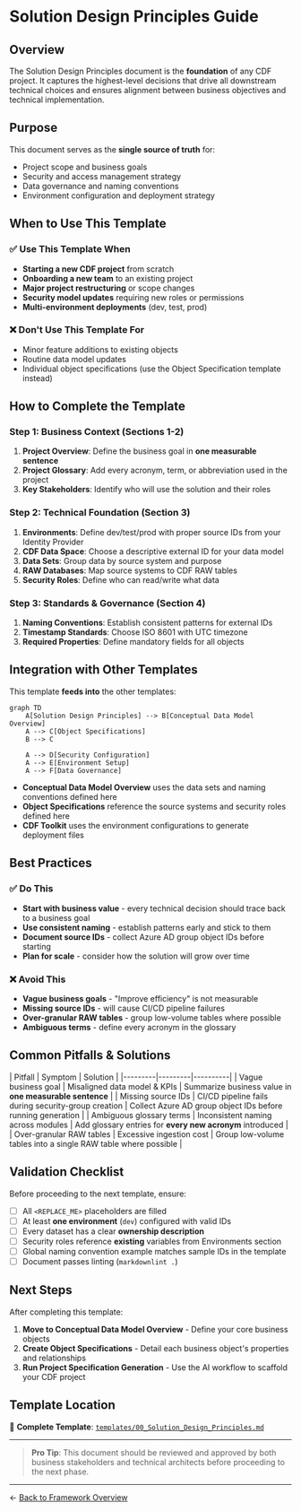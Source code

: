 # Solution Design Principles Guide

## Overview

The Solution Design Principles document is the **foundation** of any CDF
project. It captures the highest-level decisions that drive all downstream
technical choices and ensures alignment between business objectives and
technical implementation.

## Purpose

This document serves as the **single source of truth** for:

- Project scope and business goals
- Security and access management strategy
- Data governance and naming conventions
- Environment configuration and deployment strategy

## When to Use This Template

### ✅ Use This Template When

- **Starting a new CDF project** from scratch
- **Onboarding a new team** to an existing project
- **Major project restructuring** or scope changes
- **Security model updates** requiring new roles or permissions
- **Multi-environment deployments** (dev, test, prod)

### ❌ Don't Use This Template For

- Minor feature additions to existing objects
- Routine data model updates
- Individual object specifications (use the Object Specification template
  instead)

## How to Complete the Template

### Step 1: Business Context (Sections 1-2)

1. **Project Overview**: Define the business goal in **one measurable sentence**
1. **Project Glossary**: Add every acronym, term, or abbreviation used in the
   project
1. **Key Stakeholders**: Identify who will use the solution and their roles

### Step 2: Technical Foundation (Section 3)

1. **Environments**: Define dev/test/prod with proper source IDs from your
   Identity Provider
1. **CDF Data Space**: Choose a descriptive external ID for your data model
1. **Data Sets**: Group data by source system and purpose
1. **RAW Databases**: Map source systems to CDF RAW tables
1. **Security Roles**: Define who can read/write what data

### Step 3: Standards & Governance (Section 4)

1. **Naming Conventions**: Establish consistent patterns for external IDs
1. **Timestamp Standards**: Choose ISO 8601 with UTC timezone
1. **Required Properties**: Define mandatory fields for all objects

## Integration with Other Templates

This template **feeds into** the other templates:

```mermaid
graph TD
    A[Solution Design Principles] --> B[Conceptual Data Model Overview]
    A --> C[Object Specifications]
    B --> C

    A --> D[Security Configuration]
    A --> E[Environment Setup]
    A --> F[Data Governance]
```

- **Conceptual Data Model Overview** uses the data sets and naming conventions
  defined here
- **Object Specifications** reference the source systems and security roles
  defined here
- **CDF Toolkit** uses the environment configurations to generate deployment
  files

## Best Practices

### ✅ Do This

- **Start with business value** - every technical decision should trace back to
  a business goal
- **Use consistent naming** - establish patterns early and stick to them
- **Document source IDs** - collect Azure AD group object IDs before starting
- **Plan for scale** - consider how the solution will grow over time

### ❌ Avoid This

- **Vague business goals** - "Improve efficiency" is not measurable
- **Missing source IDs** - will cause CI/CD pipeline failures
- **Over-granular RAW tables** - group low-volume tables where possible
- **Ambiguous terms** - define every acronym in the glossary

## Common Pitfalls & Solutions

| Pitfall | Symptom | Solution | |---------|---------|----------| | Vague
business goal | Misaligned data model & KPIs | Summarize business value in **one
measurable sentence** | | Missing source IDs | CI/CD pipeline fails during
security-group creation | Collect Azure AD group object IDs before running
generation | | Ambiguous glossary terms | Inconsistent naming across modules |
Add glossary entries for **every new acronym** introduced | | Over-granular RAW
tables | Excessive ingestion cost | Group low-volume tables into a single RAW
table where possible |

## Validation Checklist

Before proceeding to the next template, ensure:

- [ ] All `<REPLACE_ME>` placeholders are filled
- [ ] At least **one environment** (`dev`) configured with valid IDs
- [ ] Every dataset has a clear **ownership description**
- [ ] Security roles reference **existing** variables from Environments section
- [ ] Global naming convention example matches sample IDs in the template
- [ ] Document passes linting (`markdownlint .`)

## Next Steps

After completing this template:

1. **Move to Conceptual Data Model Overview** - Define your core business
   objects
1. **Create Object Specifications** - Detail each business object's properties
   and relationships
1. **Run Project Specification Generation** - Use the AI workflow to scaffold
   your CDF project

## Template Location

📄 **Complete Template**:
[`templates/00_Solution_Design_Principles.md`](templates/00_Solution_Design_Principles.md)

______________________________________________________________________

> **Pro Tip**: This document should be reviewed and approved by both business
> stakeholders and technical architects before proceeding to the next phase.

______________________________________________________________________

← [Back to Framework Overview](index.md)
